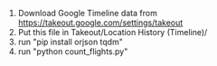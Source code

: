 1. Download Google Timeline data from https://takeout.google.com/settings/takeout
2. Put this file in Takeout/Location History (Timeline)/
3. run "pip install orjson tqdm"
4. run "python count_flights.py"
